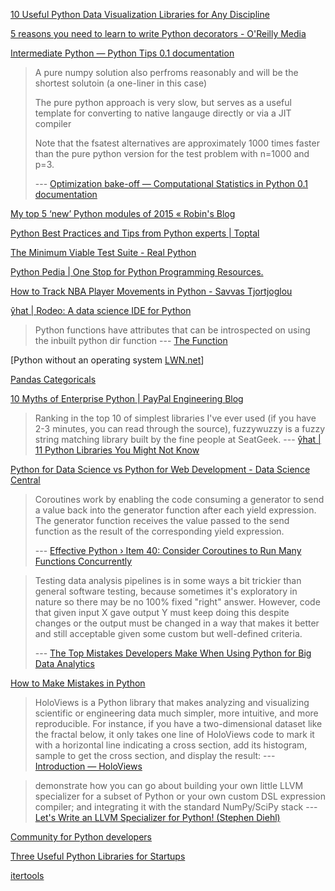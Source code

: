 <!-- njnmdoc: title="Python notes"  -->

[10 Useful Python Data Visualization Libraries for Any Discipline](https://blog.modeanalytics.com/python-data-visualization-libraries/)

[5 reasons you need to learn to write Python decorators - O'Reilly Media](https://www.oreilly.com/ideas/5-reasons-you-need-to-learn-to-write-python-decorators)

[Intermediate Python — Python Tips 0.1 documentation](http://book.pythontips.com/en/latest/)



> A pure numpy solution also perfroms reasonably and will be the shortest solutoin (a one-liner in this case)
>
> The pure python approach is very slow, but serves as a useful template for converting to native langauge directly or via a JIT compiler
>
> Note that the fsatest alternatives are approximately 1000 times faster than the pure python version for the test problem with n=1000 and p=3.
>
>  --- [Optimization bake-off — Computational Statistics in Python 0.1 documentation](http://people.duke.edu/~ccc14/sta-663/Optimization_Bakeoff.html)

[My top 5 ‘new’ Python modules of 2015 « Robin's Blog](http://blog.rtwilson.com/my-top-5-new-python-modules-of-2015/)

[Python Best Practices and Tips from Python experts | Toptal](http://www.toptal.com/python/tips-and-practices/#remote-developer-job)

[The Minimum Viable Test Suite - Real Python](https://realpython.com/blog/python/the-minimum-viable-test-suite/)

[Python Pedia | One Stop for Python Programming Resources.](https://pythonpedia.com/)

[How to Track NBA Player Movements in Python - Savvas Tjortjoglou](http://savvastjortjoglou.com/nba-play-by-play-movements.html)

[ŷhat | Rodeo: A data science IDE for Python](http://blog.yhathq.com/posts/introducing-rodeo.html)

> Python functions have attributes that can be introspected on using the inbuilt python dir function --- [The Function](http://intermediatepythonista.com/the-function)

[Python without an operating system [LWN.net](http://lwn.net/SubscriberLink/641244/5d1d6d20aeb0a647/)]

[Pandas Categoricals](http://matthewrocklin.com/blog/work/2015/06/18/Categoricals/)

[10 Myths of Enterprise Python | PayPal Engineering Blog](https://www.paypal-engineering.com/2014/12/10/10-myths-of-enterprise-python/)





> Ranking in the top 10 of simplest libraries I've ever used (if you have 2-3
> minutes, you can read through the source), fuzzywuzzy is a fuzzy string
> matching library built by the fine people at SeatGeek.
> --- [ŷhat | 11 Python Libraries You Might Not Know](http://blog.yhathq.com/posts/11-python-libraries-you-might-not-know.html)

[Python for Data Science vs Python for Web Development - Data Science Central](http://www.datasciencecentral.com/profiles/blogs/python-for-data-science-vs-python-for-web-development)

> Coroutines work by enabling the code consuming a generator to send a value back into the generator function after each yield expression. The generator function receives the value passed to the send function as the result of the corresponding yield expression.
>
>  --- [Effective Python › Item 40: Consider Coroutines to Run Many Functions Concurrently](http://www.effectivepython.com/2015/03/10/consider-coroutines-to-run-many-functions-concurrently/)

> Testing data analysis pipelines is in some ways a bit trickier than general software testing, because sometimes it's exploratory in nature so there may be no 100% fixed "right" answer. However, code that given input X gave output Y must keep doing this despite changes or the output must be changed in a way that makes it better and still acceptable given some custom but well-defined criteria.
>
>  --- [The Top Mistakes Developers Make When Using Python for Big Data Analytics](https://www.airpair.com/python/posts/top-mistakes-python-big-data-analytics#8-mistake-7-no-regression-testing)

[How to Make Mistakes in Python](http://www.oreilly.com/programming/free/files/how-to-make-mistakes-in-python.pdf)

> HoloViews is a Python library that makes analyzing and visualizing scientific
> or engineering data much simpler, more intuitive, and more reproducible. For
> instance, if you have a two-dimensional dataset like the fractal below, it only
> takes one line of HoloViews code to mark it with a horizontal line indicating a
> cross section, add its histogram, sample to get the cross section, and display
> the result: --- [Introduction — HoloViews](http://ioam.github.io/holoviews/)

> demonstrate how you can go about building your own little LLVM specializer for
> a subset of Python or your own custom DSL expression compiler; and integrating
> it with the standard NumPy/SciPy stack
> --- [Let's Write an LLVM Specializer for Python! (Stephen Diehl)](http://dev.stephendiehl.com/numpile/)

[Community for Python developers](http://hackersome.com/)

[Three Useful Python Libraries for Startups](http://blog.instavest.com/three-useful-python-libraries-for-startups)

[itertools](https://docs.python.org/3/library/itertools.html)
